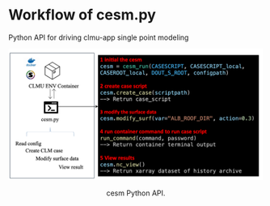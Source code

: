 # Workflow of cesm.py

Python API for driving clmu-app single point modeling

![Alt text](fig/cesmpy.png "cesmpy")
<center>cesm Python API.</center>